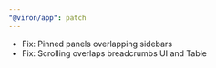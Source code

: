 ```yaml
---
"@viron/app": patch
---
```


- Fix: Pinned panels overlapping sidebars
- Fix: Scrolling overlaps breadcrumbs UI and Table
